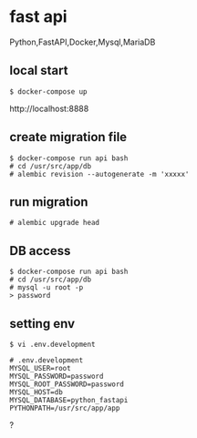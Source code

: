 # fast api

Python,FastAPI,Docker,Mysql,MariaDB

## local start

```
$ docker-compose up
```

http://localhost:8888

## create migration file

```
$ docker-compose run api bash
# cd /usr/src/app/db
# alembic revision --autogenerate -m 'xxxxx'
```

## run migration

```
# alembic upgrade head
```

## DB access

```
$ docker-compose run api bash
# cd /usr/src/app/db
# mysql -u root -p
> password
```

## setting env

```
$ vi .env.development
```

```
# .env.development
MYSQL_USER=root
MYSQL_PASSWORD=password
MYSQL_ROOT_PASSWORD=password
MYSQL_HOST=db
MYSQL_DATABASE=python_fastapi
PYTHONPATH=/usr/src/app/app
```

?
